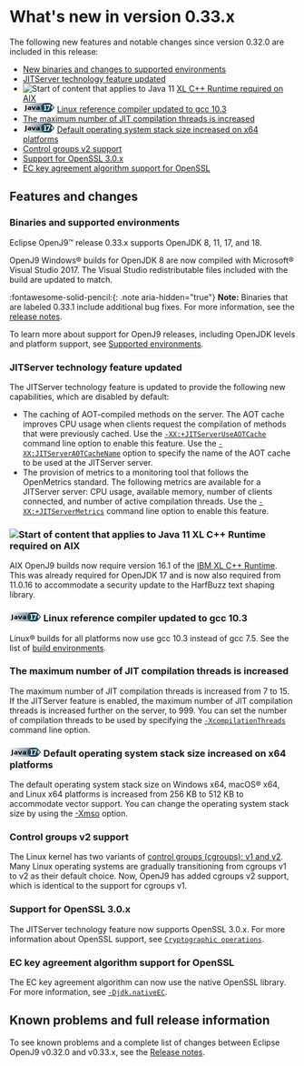<!--
* Copyright (c) 2017, 2024 IBM Corp. and others
*
* This program and the accompanying materials are made
* available under the terms of the Eclipse Public License 2.0
* which accompanies this distribution and is available at
* https://www.eclipse.org/legal/epl-2.0/ or the Apache
* License, Version 2.0 which accompanies this distribution and
* is available at https://www.apache.org/licenses/LICENSE-2.0.
*
* This Source Code may also be made available under the
* following Secondary Licenses when the conditions for such
* availability set forth in the Eclipse Public License, v. 2.0
* are satisfied: GNU General Public License, version 2 with
* the GNU Classpath Exception [1] and GNU General Public
* License, version 2 with the OpenJDK Assembly Exception [2].
*
* [1] https://www.gnu.org/software/classpath/license.html
* [2] https://openjdk.org/legal/assembly-exception.html
*
* SPDX-License-Identifier: EPL-2.0 OR Apache-2.0 OR GPL-2.0-only WITH Classpath-exception-2.0 OR GPL-2.0-only WITH OpenJDK-assembly-exception-1.0
-->

# What's new in version 0.33.x

The following new features and notable changes since version 0.32.0 are included in this release:

- [New binaries and changes to supported environments](#binaries-and-supported-environments)
- [JITServer technology feature updated](#jitserver-technology-feature-updated)
- ![Start of content that applies to Java 11](cr/java11.png) [XL C++ Runtime required on AIX](#xl-c-runtime-required-on-aix)
- ![Start of content that applies to Java 17 plus](cr/java17plus.png) [Linux reference compiler updated to gcc 10.3](#linux-reference-compiler-updated-to-gcc-103)
- [The maximum number of JIT compilation threads is increased](#the-maximum-number-of-jit-compilation-threads-is-increased)
- ![Start of content that applies to Java 17 plus](cr/java17plus.png) [Default operating system stack size increased on x64 platforms](#default-operating-system-stack-size-increased-on-x64-platforms)
- [Control groups v2 support](#control-groups-v2-support)
- [Support for OpenSSL 3.0.x](#support-for-openssl-30x)
- [EC key agreement algorithm support for OpenSSL](#ec-key-agreement-algorithm-support-for-openssl)

## Features and changes

### Binaries and supported environments

Eclipse OpenJ9&trade; release 0.33.x supports OpenJDK 8, 11, 17, and 18.

OpenJ9 Windows&reg; builds for OpenJDK 8 are now compiled with Microsoft&reg; Visual Studio 2017. The Visual Studio redistributable files included with the build are updated to match.

:fontawesome-solid-pencil:{: .note aria-hidden="true"} **Note:** Binaries that are labeled 0.33.1 include additional bug fixes. For more information, see the [release notes](https://github.com/eclipse-openj9/openj9/blob/master/doc/release-notes/0.33/0.33.md).

To learn more about support for OpenJ9 releases, including OpenJDK levels and platform support, see [Supported environments](openj9_support.md).

### JITServer technology feature updated

The JITServer technology feature is updated to provide the following new capabilities, which are disabled by default:

- The caching of AOT-compiled methods on the server. The AOT cache improves CPU usage when clients request the compilation of methods that were previously cached. Use the [`-XX:+JITServerUseAOTCache`](xxjitserveruseaotcache.md) command line option to enable this feature.
Use the [`-XX:JITServerAOTCacheName`](xxjitserveraotcachename.md) option to specify the name of the AOT cache to be used at the JITServer server.
- The provision of metrics to a monitoring tool that follows the OpenMetrics standard. The following metrics are available for a JITServer server: CPU usage, available memory, number of clients connected, and number of active compilation threads. Use the [`-XX:+JITServerMetrics`](xxjitservermetrics.md) command line option to enable this feature.

### ![Start of content that applies to Java 11](cr/java11.png) XL C++ Runtime required on AIX

AIX OpenJ9 builds now require version 16.1 of the [IBM XL C++ Runtime](https://www.ibm.com/support/pages/fix-list-xl-cc-runtime-aix#161X).
This was already required for OpenJDK 17 and is now also required from 11.0.16 to accommodate a security update to the HarfBuzz text shaping library.

### ![Start of content that applies to Java 17 plus](cr/java17plus.png) Linux reference compiler updated to gcc 10.3

Linux&reg; builds for all platforms now use gcc 10.3 instead of gcc 7.5. See the list of [build environments](openj9_support.md#build-environments).

### The maximum number of JIT compilation threads is increased

The maximum number of JIT compilation threads is increased from 7 to 15. If the JITServer feature is enabled, the maximum number of JIT compilation threads is increased further on the server, to 999. You can set the number of compilation threads to be used by specifying the [`-XcompilationThreads`](xcompilationthreads.md) command line option.

### ![Start of content that applies to Java 17 plus](cr/java17plus.png) Default operating system stack size increased on x64 platforms

The default operating system stack size on Windows x64, macOS&reg; x64, and Linux x64 platforms is increased from 256 KB to 512 KB to accommodate vector support. You can change the operating system stack size by using the [-Xmso](xmso.md) option.

### Control groups v2 support

The Linux kernel has two variants of [control groups (cgroups): v1 and v2](https://man7.org/linux/man-pages/man7/cgroups.7.html). Many Linux operating systems are gradually transitioning from cgroups v1 to v2 as their default choice. Now, OpenJ9 has added cgroups v2 support, which is identical to the support for cgroups v1.

### Support for OpenSSL 3.0.x

The JITServer technology feature now supports OpenSSL 3.0.x. For more information about OpenSSL support, see [`Cryptographic operations`](introduction.md#cryptographic-operations).

### EC key agreement algorithm support for OpenSSL

The EC key agreement algorithm can now use the native OpenSSL library. For more information, see [`-Djdk.nativeEC`](djdknativeec.md).

## Known problems and full release information

To see known problems and a complete list of changes between Eclipse OpenJ9 v0.32.0 and v0.33.x, see the [Release notes](https://github.com/eclipse-openj9/openj9/blob/master/doc/release-notes/0.33/0.33.md).

<!-- ==== END OF TOPIC ==== version0.33.md ==== -->
